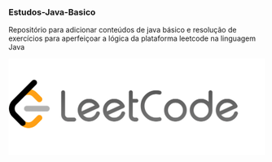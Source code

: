 ### Estudos-Java-Basico

Repositório para adicionar conteúdos de java básico e resolução de exercícios para aperfeiçoar a lógica da plataforma leetcode na linguagem Java

![imagem com o banner da leetcode](https://github.com/Rayane420/Estudos-Java-Basico/blob/leetCode/leetcode.png)
